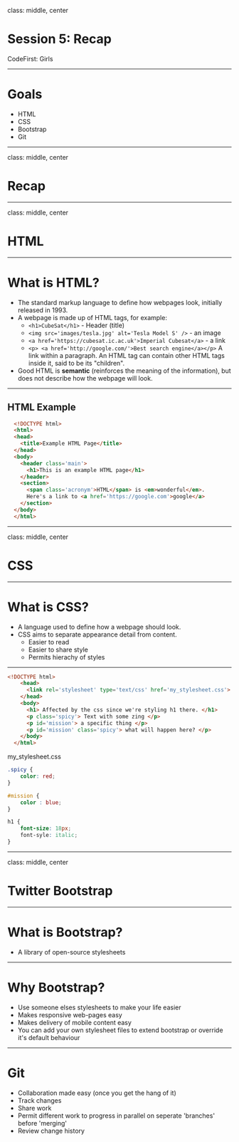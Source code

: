 class: middle, center

# Session 5: Recap
CodeFirst: Girls

---

# Goals
- HTML
- CSS
- Bootstrap
- Git

---
class: middle, center

# Recap

---
class: middle, center

# HTML

---
# What is HTML?
* The standard markup language to define how webpages look, initially released in 1993.
* A webpage is made up of HTML tags, for example:
  * `<h1>CubeSat</h1>` - Header (title)
  * `<img src='images/tesla.jpg' alt='Tesla Model S' />` - an image
  * `<a href='https://cubesat.ic.ac.uk'>Imperial Cubesat</a>` - a link
  * `<p> <a href='http://google.com/'>Best search engine</a></p>` A link within a paragraph. An HTML tag can contain other HTML tags inside it, said to be its "children".
* Good HTML is **semantic** (reinforces the meaning of the information), but does not describe how the webpage will look.

---
## HTML Example

```html
  <!DOCTYPE html>
  <html>
  <head>
    <title>Example HTML Page</title>
  </head>
  <body>
    <header class='main'>
      <h1>This is an example HTML page</h1>
    </header>
    <section>
      <span class='acronym'>HTML</span> is <em>wonderful</em>.
      Here's a link to <a href='https://google.com'>google</a>
    </section>
  </body>
  </html>
```


---
class: middle, center

# CSS

---

# What is CSS?

* A language used to define how a webpage should look. 
* CSS aims to separate appearance detail from content.
  * Easier to read
  * Easier to share style
  * Permits hierachy of styles

---
```html
<!DOCTYPE html>
    <head>
      <link rel='stylesheet' type='text/css' href='my_stylesheet.css'>
    </head>
    <body>
      <h1> Affected by the css since we're styling h1 there. </h1>
      <p class='spicy'> Text with some zing </p>
      <p id='mission'> a specific thing </p>
      <p id='mission' class='spicy'> what will happen here? </p>
    </body>
  </html>
```
my_stylesheet.css
```css
.spicy {
    color: red;
}

#mission {
    color : blue;
}

h1 {
    font-size: 18px;
    font-syle: italic;
}
```
---
class: middle, center

# Twitter Bootstrap

---

# What is Bootstrap?

* A library of open-source stylesheets 

---
# Why Bootstrap?

* Use someone elses stylesheets to make your life easier
* Makes responsive web-pages easy
* Makes delivery of mobile content easy
* You can add your own stylesheet files to extend bootstrap or override it's default behaviour

---

# Git

* Collaboration made easy (once you get the hang of it)
* Track changes
* Share work
* Permit different work to progress in parallel on seperate 'branches' before 'merging'
* Review change history